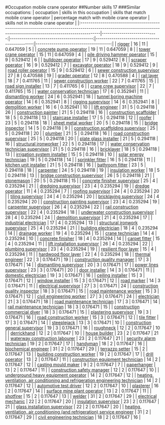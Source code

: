 #Occupation mobile crane operator
##Number skills 17
###Similar occupations:
| occupation                                                                                                                                                            |   skills in this occupation |   skills that match mobile crane operator |   percentage match with mobile crane operator |   skills not in mobile crane operator |
|:----------------------------------------------------------------------------------------------------------------------------------------------------------------------|----------------------------:|------------------------------------------:|----------------------------------------------:|--------------------------------------:|
| [rigger](rigger.md)                                                                                                                                                   |                          16 |                                        11 |                                      0.647059 |                                     5 |
| [concrete pump operator](concrete_pump_operator.md)                                                                                                                   |                          19 |                                        11 |                                      0.647059 |                                     8 |
| [tower crane operator](tower_crane_operator.md)                                                                                                                       |                          15 |                                        11 |                                      0.647059 |                                     4 |
| [pile driving hammer operator](pile_driving_hammer_operator.md)                                                                                                       |                          15 |                                         9 |                                      0.529412 |                                     6 |
| [bulldozer operator](bulldozer_operator.md)                                                                                                                           |                          17 |                                         9 |                                      0.529412 |                                     8 |
| [scraper operator](scraper_operator.md)                                                                                                                               |                          16 |                                         9 |                                      0.529412 |                                     7 |
| [excavator operator](excavator_operator.md)                                                                                                                           |                          18 |                                         9 |                                      0.529412 |                                     9 |
| [road roller operator](road_roller_operator.md)                                                                                                                       |                          15 |                                         9 |                                      0.529412 |                                     6 |
| [sewer construction supervisor](sewer_construction_supervisor.md)                                                                                                     |                          27 |                                         8 |                                      0.470588 |                                    19 |
| [grader operator](grader_operator.md)                                                                                                                                 |                          12 |                                         8 |                                      0.470588 |                                     4 |
| [rail layer](rail_layer.md)                                                                                                                                           |                          18 |                                         7 |                                      0.411765 |                                    11 |
| [sewer construction worker](sewer_construction_worker.md)                                                                                                             |                          22 |                                         7 |                                      0.411765 |                                    15 |
| [road sign installer](road_sign_installer.md)                                                                                                                         |                          13 |                                         7 |                                      0.411765 |                                     6 |
| [crane crew supervisor](crane_crew_supervisor.md)                                                                                                                     |                          22 |                                         7 |                                      0.411765 |                                    15 |
| [water conservation technician](water_conservation_technician.md)                                                                                                     |                          17 |                                         6 |                                      0.352941 |                                    11 |
| [dismantling worker](dismantling_worker.md)                                                                                                                           |                          24 |                                         6 |                                      0.352941 |                                    18 |
| [tunnel boring machine operator](tunnel_boring_machine_operator.md)                                                                                                   |                          14 |                                         6 |                                      0.352941 |                                     8 |
| [rigging supervisor](rigging_supervisor.md)                                                                                                                           |                          14 |                                         6 |                                      0.352941 |                                     8 |
| [demolition worker](demolition_worker.md)                                                                                                                             |                          16 |                                         6 |                                      0.352941 |                                    10 |
| [lift engineer](lift_engineer.md)                                                                                                                                     |                          31 |                                         5 |                                      0.294118 |                                    26 |
| [construction painter](construction_painter.md)                                                                                                                       |                          21 |                                         5 |                                      0.294118 |                                    16 |
| [construction scaffolder](construction_scaffolder.md)                                                                                                                 |                          18 |                                         5 |                                      0.294118 |                                    13 |
| [staircase installer](staircase_installer.md)                                                                                                                         |                          17 |                                         5 |                                      0.294118 |                                    12 |
| [roofer](roofer.md)                                                                                                                                                   |                          23 |                                         5 |                                      0.294118 |                                    18 |
| [sheet metal worker](sheet_metal_worker.md)                                                                                                                           |                          20 |                                         5 |                                      0.294118 |                                    15 |
| [bridge inspector](bridge_inspector.md)                                                                                                                               |                          14 |                                         5 |                                      0.294118 |                                     9 |
| [construction scaffolding supervisor](construction_scaffolding_supervisor.md)                                                                                         |                          25 |                                         5 |                                      0.294118 |                                    20 |
| [plumber](plumber.md)                                                                                                                                                 |                          21 |                                         5 |                                      0.294118 |                                    16 |
| [road construction supervisor](road_construction_supervisor.md)                                                                                                       |                          25 |                                         5 |                                      0.294118 |                                    20 |
| [plate glass installer](plate_glass_installer.md)                                                                                                                     |                          21 |                                         5 |                                      0.294118 |                                    16 |
| [structural ironworker](structural_ironworker.md)                                                                                                                     |                          22 |                                         5 |                                      0.294118 |                                    17 |
| [water conservation technician supervisor](water_conservation_technician_supervisor.md)                                                                               |                          21 |                                         5 |                                      0.294118 |                                    16 |
| [bricklayer](bricklayer.md)                                                                                                                                           |                          18 |                                         5 |                                      0.294118 |                                    13 |
| [irrigation system installer](irrigation_system_installer.md)                                                                                                         |                          15 |                                         5 |                                      0.294118 |                                    10 |
| [solar energy technician](solar_energy_technician.md)                                                                                                                 |                          19 |                                         5 |                                      0.294118 |                                    14 |
| [sprinkler fitter](sprinkler_fitter.md)                                                                                                                               |                          16 |                                         5 |                                      0.294118 |                                    11 |
| [kitchen unit installer](kitchen_unit_installer.md)                                                                                                                   |                          21 |                                         5 |                                      0.294118 |                                    16 |
| [bathroom fitter](bathroom_fitter.md)                                                                                                                                 |                          23 |                                         5 |                                      0.294118 |                                    18 |
| [carpenter](carpenter.md)                                                                                                                                             |                          24 |                                         5 |                                      0.294118 |                                    19 |
| [insulation worker](insulation_worker.md)                                                                                                                             |                          18 |                                         5 |                                      0.294118 |                                    13 |
| [bridge construction supervisor](bridge_construction_supervisor.md)                                                                                                   |                          26 |                                         5 |                                      0.294118 |                                    21 |
| [stonemason](stonemason.md)                                                                                                                                           |                          20 |                                         5 |                                      0.294118 |                                    15 |
| [concrete finisher supervisor](concrete_finisher_supervisor.md)                                                                                                       |                          25 |                                         4 |                                      0.235294 |                                    21 |
| [dredging supervisor](dredging_supervisor.md)                                                                                                                         |                          23 |                                         4 |                                      0.235294 |                                    19 |
| [dredge operator](dredge_operator.md)                                                                                                                                 |                          11 |                                         4 |                                      0.235294 |                                     7 |
| [roofing supervisor](roofing_supervisor.md)                                                                                                                           |                          24 |                                         4 |                                      0.235294 |                                    20 |
| [tiling supervisor](tiling_supervisor.md)                                                                                                                             |                          24 |                                         4 |                                      0.235294 |                                    20 |
| [bricklaying supervisor](bricklaying_supervisor.md)                                                                                                                   |                          24 |                                         4 |                                      0.235294 |                                    20 |
| [construction painting supervisor](construction_painting_supervisor.md)                                                                                               |                          23 |                                         4 |                                      0.235294 |                                    19 |
| [carpenter supervisor](carpenter_supervisor.md)                                                                                                                       |                          26 |                                         4 |                                      0.235294 |                                    22 |
| [rail construction supervisor](rail_construction_supervisor.md)                                                                                                       |                          22 |                                         4 |                                      0.235294 |                                    18 |
| [underwater construction supervisor](underwater_construction_supervisor.md)                                                                                           |                          28 |                                         4 |                                      0.235294 |                                    24 |
| [demolition supervisor](demolition_supervisor.md)                                                                                                                     |                          21 |                                         4 |                                      0.235294 |                                    17 |
| [industrial electrician](industrial_electrician.md)                                                                                                                   |                          17 |                                         4 |                                      0.235294 |                                    13 |
| [structural ironwork supervisor](structural_ironwork_supervisor.md)                                                                                                   |                          25 |                                         4 |                                      0.235294 |                                    21 |
| [building electrician](building_electrician.md)                                                                                                                       |                          18 |                                         4 |                                      0.235294 |                                    14 |
| [drainage worker](drainage_worker.md)                                                                                                                                 |                          19 |                                         4 |                                      0.235294 |                                    15 |
| [crane technician](crane_technician.md)                                                                                                                               |                          14 |                                         4 |                                      0.235294 |                                    10 |
| [concrete finisher](concrete_finisher.md)                                                                                                                             |                          18 |                                         4 |                                      0.235294 |                                    14 |
| [carpet fitter](carpet_fitter.md)                                                                                                                                     |                          15 |                                         4 |                                      0.235294 |                                    11 |
| [lift installation supervisor](lift_installation_supervisor.md)                                                                                                       |                          26 |                                         4 |                                      0.235294 |                                    22 |
| [plumbing supervisor](plumbing_supervisor.md)                                                                                                                         |                          23 |                                         4 |                                      0.235294 |                                    19 |
| [resilient floor layer](resilient_floor_layer.md)                                                                                                                     |                          15 |                                         4 |                                      0.235294 |                                    11 |
| [hardwood floor layer](hardwood_floor_layer.md)                                                                                                                       |                          22 |                                         4 |                                      0.235294 |                                    18 |
| [thermal engineer](thermal_engineer.md)                                                                                                                               |                          22 |                                         3 |                                      0.176471 |                                    19 |
| [construction quality manager](construction_quality_manager.md)                                                                                                       |                          17 |                                         3 |                                      0.176471 |                                    14 |
| [dismantling supervisor](dismantling_supervisor.md)                                                                                                                   |                          20 |                                         3 |                                      0.176471 |                                    17 |
| [power lines supervisor](power_lines_supervisor.md)                                                                                                                   |                          23 |                                         3 |                                      0.176471 |                                    20 |
| [door installer](door_installer.md)                                                                                                                                   |                          14 |                                         3 |                                      0.176471 |                                    11 |
| [domestic electrician](domestic_electrician.md)                                                                                                                       |                          19 |                                         3 |                                      0.176471 |                                    16 |
| [ceiling installer](ceiling_installer.md)                                                                                                                             |                          15 |                                         3 |                                      0.176471 |                                    12 |
| [window installer](window_installer.md)                                                                                                                               |                          15 |                                         3 |                                      0.176471 |                                    12 |
| [road marker](road_marker.md)                                                                                                                                         |                          14 |                                         3 |                                      0.176471 |                                    11 |
| [electrical supervisor](electrical_supervisor.md)                                                                                                                     |                          27 |                                         3 |                                      0.176471 |                                    24 |
| [construction quality inspector](construction_quality_inspector.md)                                                                                                   |                          18 |                                         3 |                                      0.176471 |                                    15 |
| [road maintenance worker](road_maintenance_worker.md)                                                                                                                 |                          15 |                                         3 |                                      0.176471 |                                    12 |
| [civil engineering worker](civil_engineering_worker.md)                                                                                                               |                          27 |                                         3 |                                      0.176471 |                                    24 |
| [electrician](electrician.md)                                                                                                                                         |                          21 |                                         3 |                                      0.176471 |                                    18 |
| [road maintenance technician](road_maintenance_technician.md)                                                                                                         |                          17 |                                         3 |                                      0.176471 |                                    14 |
| [rail maintenance technician](rail_maintenance_technician.md)                                                                                                         |                          18 |                                         3 |                                      0.176471 |                                    15 |
| [construction commercial diver](construction_commercial_diver.md)                                                                                                     |                          18 |                                         3 |                                      0.176471 |                                    15 |
| [plastering supervisor](plastering_supervisor.md)                                                                                                                     |                          19 |                                         3 |                                      0.176471 |                                    16 |
| [road construction worker](road_construction_worker.md)                                                                                                               |                          15 |                                         3 |                                      0.176471 |                                    12 |
| [tile fitter](tile_fitter.md)                                                                                                                                         |                          17 |                                         3 |                                      0.176471 |                                    14 |
| [steeplejack](steeplejack.md)                                                                                                                                         |                          13 |                                         3 |                                      0.176471 |                                    10 |
| [construction general supervisor](construction_general_supervisor.md)                                                                                                 |                          19 |                                         3 |                                      0.176471 |                                    16 |
| [roughneck](roughneck.md)                                                                                                                                             |                          12 |                                         2 |                                      0.117647 |                                    10 |
| [derrickhand](derrickhand.md)                                                                                                                                         |                          12 |                                         2 |                                      0.117647 |                                    10 |
| [house builder](house_builder.md)                                                                                                                                     |                          23 |                                         2 |                                      0.117647 |                                    21 |
| [waterway construction labourer](waterway_construction_labourer.md)                                                                                                   |                          23 |                                         2 |                                      0.117647 |                                    21 |
| [security alarm technician](security_alarm_technician.md)                                                                                                             |                          19 |                                         2 |                                      0.117647 |                                    17 |
| [handyman](handyman.md)                                                                                                                                               |                          18 |                                         2 |                                      0.117647 |                                    16 |
| [biochemical engineer](biochemical_engineer.md)                                                                                                                       |                          31 |                                         2 |                                      0.117647 |                                    29 |
| [terrazzo setter](terrazzo_setter.md)                                                                                                                                 |                          15 |                                         2 |                                      0.117647 |                                    13 |
| [building construction worker](building_construction_worker.md)                                                                                                       |                          19 |                                         2 |                                      0.117647 |                                    17 |
| [drill operator](drill_operator.md)                                                                                                                                   |                          13 |                                         2 |                                      0.117647 |                                    11 |
| [construction equipment technician](construction_equipment_technician.md)                                                                                             |                          14 |                                         2 |                                      0.117647 |                                    12 |
| [casting mould maker](casting_mould_maker.md)                                                                                                                         |                           9 |                                         2 |                                      0.117647 |                                     7 |
| [paperhanger](paperhanger.md)                                                                                                                                         |                          13 |                                         2 |                                      0.117647 |                                    11 |
| [construction safety manager](construction_safety_manager.md)                                                                                                         |                          12 |                                         2 |                                      0.117647 |                                    10 |
| [underground heavy equipment operator](underground_heavy_equipment_operator.md)                                                                                       |                          14 |                                         2 |                                      0.117647 |                                    12 |
| [heating, ventilation, air conditioning and refrigeration engineering technician](heating,_ventilation,_air_conditioning_and_refrigeration_engineering_technician.md) |                          14 |                                         2 |                                      0.117647 |                                    12 |
| [automotive test driver](automotive_test_driver.md)                                                                                                                   |                          12 |                                         2 |                                      0.117647 |                                    10 |
| [plasterer](plasterer.md)                                                                                                                                             |                          16 |                                         2 |                                      0.117647 |                                    14 |
| [surface mine plant operator](surface_mine_plant_operator.md)                                                                                                         |                          13 |                                         2 |                                      0.117647 |                                    11 |
| [shotfirer](shotfirer.md)                                                                                                                                             |                          15 |                                         2 |                                      0.117647 |                                    13 |
| [welder](welder.md)                                                                                                                                                   |                          31 |                                         2 |                                      0.117647 |                                    29 |
| [electrical mechanic](electrical_mechanic.md)                                                                                                                         |                          22 |                                         2 |                                      0.117647 |                                    20 |
| [insulation supervisor](insulation_supervisor.md)                                                                                                                     |                          23 |                                         2 |                                      0.117647 |                                    21 |
| [glass installation supervisor](glass_installation_supervisor.md)                                                                                                     |                          22 |                                         2 |                                      0.117647 |                                    20 |
| [heating, ventilation, air conditioning (and refrigeration) service engineer](heating,_ventilation,_air_conditioning_(and_refrigeration)_service_engineer.md)         |                          31 |                                         2 |                                      0.117647 |                                    29 |
| [civil engineering technician](civil_engineering_technician.md)                                                                                                       |                          18 |                                         2 |                                      0.117647 |                                    16 |
